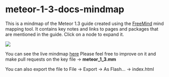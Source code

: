 # meteor-1-3-docs-mindmap
This is a mindmap of the Meteor 1.3 guide created using the [FreeMind](http://freemind.sourceforge.net/wiki/index.php/Main_Page)
mind mapping tool. It contains key notes and links to pages and packages that are mentioned in the guide.
Click on a node to expand it.

<img src="http://i.imgur.com/pzyj9aH.png?1"></img>

You can see the live mindmap [here](https://timebandit.github.io/meteor-1-3-docs-mindmap/)
Please feel free to improve on it and make pull requests on the key file -> **meteor_1_3.mm**

You can also export the file to File -> Export -> As Flash... -> index.html
